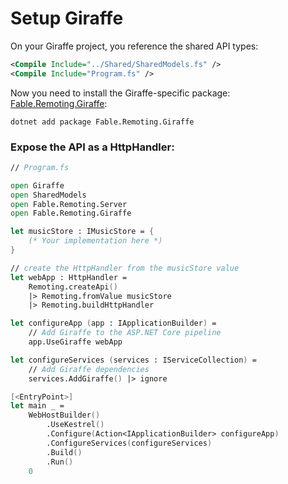 # Setup Giraffe
On your Giraffe project, you reference the shared API types:
```xml
<Compile Include="../Shared/SharedModels.fs" />
<Compile Include="Program.fs" />
```
Now you need to install the Giraffe-specific package: [Fable.Remoting.Giraffe](https://www.nuget.org/packages/Fable.Remoting.Giraffe/):
```
dotnet add package Fable.Remoting.Giraffe
```
### Expose the API as a HttpHandler:
```fsharp
// Program.fs

open Giraffe
open SharedModels
open Fable.Remoting.Server
open Fable.Remoting.Giraffe

let musicStore : IMusicStore = {
    (* Your implementation here *)
} 

// create the HttpHandler from the musicStore value
let webApp : HttpHandler = 
    Remoting.createApi()
    |> Remoting.fromValue musicStore
    |> Remoting.buildHttpHandler

let configureApp (app : IApplicationBuilder) =
    // Add Giraffe to the ASP.NET Core pipeline
    app.UseGiraffe webApp

let configureServices (services : IServiceCollection) =
    // Add Giraffe dependencies
    services.AddGiraffe() |> ignore

[<EntryPoint>]
let main _ =
    WebHostBuilder()
        .UseKestrel()
        .Configure(Action<IApplicationBuilder> configureApp)
        .ConfigureServices(configureServices)
        .Build()
        .Run()
    0
```

